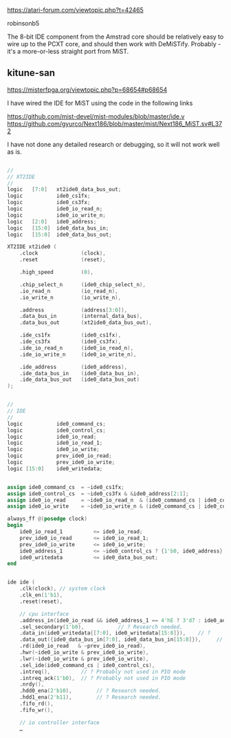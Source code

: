 https://atari-forum.com/viewtopic.php?t=42465

robinsonb5

The 8-bit IDE component from the Amstrad core should be relatively easy to wire up to the PCXT core, and should then work with DeMiSTify.  Probably - it's a more-or-less straight port from MiST.

## kitune-san

https://misterfpga.org/viewtopic.php?p=68654#p68654

I have wired the IDE for MiST using the code in the following links

https://github.com/mist-devel/mist-modules/blob/master/ide.v
https://github.com/gyurco/Next186/blob/master/mist/Next186_MiST.sv#L372

I have not done any detailed research or debugging, so it will not work well as is.



```verilog

//
// XT2IDE
//
logic   [7:0]   xt2ide0_data_bus_out;
logic           ide0_cs1fx;
logic           ide0_cs3fx;
logic           ide0_io_read_n;
logic           ide0_io_write_n;
logic   [2:0]   ide0_address;
logic   [15:0]  ide0_data_bus_in;
logic   [15:0]  ide0_data_bus_out;

XT2IDE xt2ide0 (
    .clock              (clock),
    .reset              (reset),

    .high_speed         (0),

    .chip_select_n      (ide0_chip_select_n),
    .io_read_n          (io_read_n),
    .io_write_n         (io_write_n),

    .address            (address[3:0]),
    .data_bus_in        (internal_data_bus),
    .data_bus_out       (xt2ide0_data_bus_out),

    .ide_cs1fx          (ide0_cs1fx),
    .ide_cs3fx          (ide0_cs3fx),
    .ide_io_read_n      (ide0_io_read_n),
    .ide_io_write_n     (ide0_io_write_n),

    .ide_address        (ide0_address),
    .ide_data_bus_in    (ide0_data_bus_in),
    .ide_data_bus_out   (ide0_data_bus_out)
);


//
// IDE
//
logic           ide0_command_cs;
logic           ide0_control_cs;
logic           ide0_io_read;
logic           ide0_io_read_1;
logic           ide0_io_write;
logic           prev_ide0_io_read;
logic           prev_ide0_io_write;
logic [15:0]    ide0_writedata;


assign ide0_command_cs  = ~ide0_cs1fx;
assign ide0_control_cs  = ~ide0_cs3fx & &ide0_address[2:1];
assign ide0_io_read     = ~ide0_io_read_n  & (ide0_command_cs | ide0_control_cs);
assign ide0_io_write    = ~ide0_io_write_n & (ide0_command_cs | ide0_control_cs);

always_ff @(posedge clock)
begin
    ide0_io_read_1          <= ide0_io_read;
    prev_ide0_io_read       <= ide0_io_read_1;
    prev_ide0_io_write      <= ide0_io_write;
    ide0_address_1          <= ~ide0_control_cs ? {1'b0, ide0_address} : {1'b1, ide0_address};
    ide0_writedata          <= ide0_data_bus_out;
end


ide ide (
    .clk(clock), // system clock
    .clk_en(1'b1),
    .reset(reset),

    // cpu interface
    .address_in(ide0_io_read && ide0_address_1 == 4'hE ? 3'd7 : ide0_address_1[2:0]),
    .sel_secondary(1'b0),           // ? Research needed.
    .data_in(ide0_writedata{[7:0], ide0_writedata[15:8]}),    // ? 
    .data_out({ide0_data_bus_in[7:0], ide0_data_bus_in[15:8]}),     // ? 
    .rd(ide0_io_read   & ~prev_ide0_io_read),
    .hwr(~ide0_io_write & prev_ide0_io_write),
    .lwr(~ide0_io_write & prev_ide0_io_write),
    .sel_ide(ide0_command_cs | ide0_control_cs),
    .intreq(),          // ? Probably not used in PIO mode
    .intreq_ack(1'b0),  // ? Probably not used in PIO mode
    .nrdy(),
    .hdd0_ena(2'b10),        // ? Research needed.
    .hdd1_ena(2'b11),        // ? Research needed.
    .fifo_rd(),
    .fifo_wr(),

    // io controller interface
    …
```

